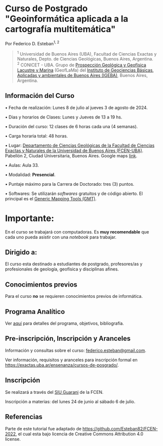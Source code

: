 # Curso de Postgrado "Geoinformática aplicada a la cartografía multitemática"

Por Federico D. Esteban<sup>1, 2</sup>
> <sup>1</sup> Universidad de Buenos Aires (UBA), Facultad de Ciencias Exactas y Naturales, Depto. de Ciencias Geológicas, Buenos Aires, Argentina.
> <br>
> <sup>2</sup> CONICET - UBA. Grupo de [Prospección Geológica y Geofísica Lacustre y Marina](https://www.geoflama.ar/) (GeofLaMa) del [Instituto de Geociencias Básicas, Aplicadas y ambientales de Buenos Aires (IGEBA)](http://igeba.gl.fcen.uba.ar/), Buenos Aires, Argentina.


## Información del Curso

• Fecha de realización: Lunes 8 de julio al jueves 3 de agosto de 2024.

• Dias y horarios de Clases: Lunes y Jueves de 13 a 19 hs.

• Duración del curso: 12 clases de 6 horas cada una (4 semanas).

• Carga horaria total: 48 horas.

• Lugar: [Departamento de Ciencias Geológicas de la Facultad de Ciencias Exactas y Naturales de la Universidad de Buenos Aires (FCEN-UBA)](http://www.gl.fcen.uba.ar/). Pabellón 2, Ciudad Universitaria, Buenos Aires. Google maps [link](https://goo.gl/maps/hWZKoahv8Bz7nfDu9).

• Aulas: Aula 33.

• Modalidad: **Presencial**.

• Puntaje máximo para la Carrera de Doctorado: tres (3) puntos.

• Softwares: Se utilizarán *softwares* gratuitos y de código abierto. El principal es el [Generic Mapping Tools (GMT)](https://www.generic-mapping-tools.org/).

# Importante:

En el curso se trabajará con computadoras. Es **muy recomendable** que cada uno pueda asistir con una *notebook* para trabajar.

## Dirigido a:
El curso esta destinado a estudiantes de postgrado, profesores/as y profesionales de geología, geofísica y disciplinas afines.

## Conocimientos previos
Para el curso **no** se requieren conocimientos previos de informática.

## Programa Analítico

Ver [aquí](https://github.com/Esteban82/FCEN-2024/blob/main/Programa.md) para detalles del programa, objetivos, bibliografía.

## Pre-inscripción, Inscripción y Aranceles

Información y consultas sobre el curso: federico.esteban@gmail.com.

Ver información, requisitos y aranceles para inscripción formal en https://exactas.uba.ar/ensenanza/cursos-de-posgrado/.

## Inscripción

Se realizará a través del [SIU Guarani](https://inscripciones.exactas.uba.ar/autogestion/) de la FCEN.

Inscripción a materias: del lunes 24 de junio al sábado 6 de julio.

## Referencias

Parte de este tutorial fue adaptado de https://github.com/Esteban82/FCEN-2022, el cual esta bajo licencia de Creative Commons Attribution 4.0 license.
